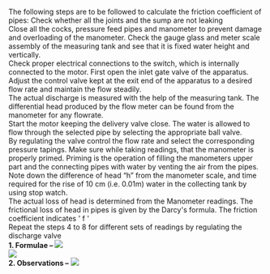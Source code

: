 The following steps are to be followed to calculate the friction coefficient of pipes:
Check whether all the joints and the sump are not leaking <br>
Close all the cocks, pressure feed pipes and manometer to prevent damage and overloading of the manometer. Check the gauge glass and meter scale assembly of the measuring tank and see that it is fixed water height and vertically. <br>
Check proper electrical connections to the switch, which is internally connected to the motor. First open the inlet gate valve of the apparatus. Adjust the control valve kept at the exit end of the apparatus to a desired flow rate and maintain the flow steadily. <br>
The actual discharge is measured with the help of the measuring tank. The differential head produced by the flow meter can be found from the manometer for any flowrate. <br>
Start the motor keeping the delivery valve close. The water is allowed to flow through the selected pipe by selecting the appropriate ball valve. <br>
By regulating the valve control the flow rate and select the corresponding pressure tapings. Make sure while taking readings, that the manometer is properly primed. Priming is the operation of filling the manometers upper part and the connecting pipes with water by venting the air from the pipes. <br>
Note down the difference of head “h” from the manometer scale, and time required for the rise of 10 cm (i.e. 0.01m) water in the collecting tank by using stop watch.<br>
The actual loss of head is determined from the Manometer readings. The frictional loss of head in pipes is given by the Darcy's formula. The friction coefficient indicates ' f '<br>
Repeat the steps 4 to 8 for different sets of readings by regulating the discharge valve<br>
<b>1. Formulae – </b>
<image src="images/![Alt text](p1-1.PNG)"><br>
<image src="images/(![Alt text](po2-1.PNG)"><br>
<b>2. Observations –</b>
<image src="images/![Alt text](po3-1.PNG)"><br>